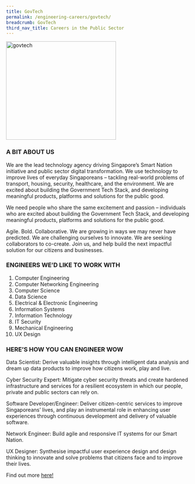```yaml
---
title: GovTech
permalink: /engineering-careers/govtech/
breadcrumb: GovTech
third_nav_title: Careers in the Public Sector
---
```





<img src="/images/govtech.gif" alt="govtech" style="width:300px;height:268px;" align="left">
<br clear="left">

### A BIT ABOUT US

We are the lead technology agency driving Singapore’s Smart Nation initiative and public sector digital transformation. We use technology to improve lives of everyday Singaporeans – tackling real-world problems of transport, housing, security, healthcare, and the environment. We are excited about building the Government Tech Stack, and developing meaningful products, platforms and solutions for the public good.

We need people who share the same excitement and passion – individuals who are excited about building the Government Tech Stack, and developing meaningful products, platforms and solutions for the public good. 

Agile. Bold. Collaborative. We are growing in ways we may never have predicted. We are challenging ourselves to innovate. We are seeking collaborators to co-create. Join us, and help build the next impactful solution for our citizens and businesses.

### ENGINEERS WE’D LIKE TO WORK WITH

1. Computer Engineering
2. Computer Networking Engineering
3. Computer Science
4. Data Science
5. Electrical & Electronic Engineering
6. Information Systems
7. Information Technology
8. IT Security
9. Mechanical Engineering
10.	UX Design

### HERE’S HOW YOU CAN ENGINEER WOW

Data Scientist: Derive valuable insights through intelligent data analysis and dream up data products to improve how citizens work, play and live.

Cyber Security Expert: Mitigate cyber security threats and create hardened infrastructure and services for a resilient ecosystem in which our people, private and public sectors can rely on.

Software Developer/Engineer: Deliver citizen-centric services to improve Singaporeans’ lives, and play an instrumental role in enhancing user experiences through continuous development and delivery of valuable software.

Network Engineer: Build agile and responsive IT systems for our Smart Nation.

UX Designer: Synthesise impactful user experience design and design thinking to innovate and solve problems that citizens face and to improve their lives. 

Find out more <a href="https://govtech.taleo.net/careersection/govtech_external/jobsearch.ftl" target="_blank">here!</a>
